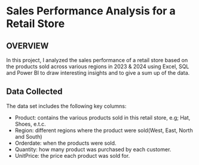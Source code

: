 # Sales Performance Analysis for a Retail Store
## OVERVIEW
In this project, I analyzed the sales performance of a retail store based on the products sold across various regions in 2023 & 2024 using Excel, SQL and Power BI to draw interesting insights and to give a sum up of the data.

## Data Collected 
The data set includes the following key columns:
- Product: contains the various products sold in this retail store, e.g; Hat, Shoes, e.t.c.
- Region: different regions where the product were sold(West, East, North and South)
- Orderdate: when the products were sold.
- Quantity: how many product was purchased by each customer.
- UnitPrice: the price each product was sold for.

